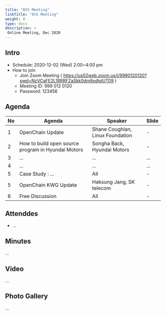 ```yaml
---
title: "8th Meeting"
linkTitle: "8th Meeting"
weight: 8
type: docs
description: >
 Online Meeting, Dec 2020
---
```

<!-- <img src="OpenChain-KWG-7th-1.png" width="90%"> -->

## Intro

* Schedule: 2020-12-02 (Wed) 2:00~4:00 pm
* How to join
  - Join Zoom Meeting ( https://us02web.zoom.us/j/9990120120?pwd=NzVCaFE2L1RRRFZaSkk0dm8xdlplUT09 )
  - Meeting ID: 999 012 0120
  - Password: 123456

## Agenda

| No | Agenda           | Speaker | Slide |
|----|-----------------|------|------|
| 1  | OpenChain Update  | 	Shane Coughlan, Linux Foundation | - |
| 2  | How to build open source program in Hyundai Motors | Songha Back, Hyundai Motors |  - | 
| 3  | ... | ... | ... | 
| 4  | ... | ... | ... | 
| 5  | Case Study : ... | All | - |
| 5  | OpenChain KWG Update | Haksung Jang, SK telecom | -|
| 6  | Free Discussion | All | - |

## Attenddes
* ...


## Minutes
...



## Video
...


## Photo Gallery
...

